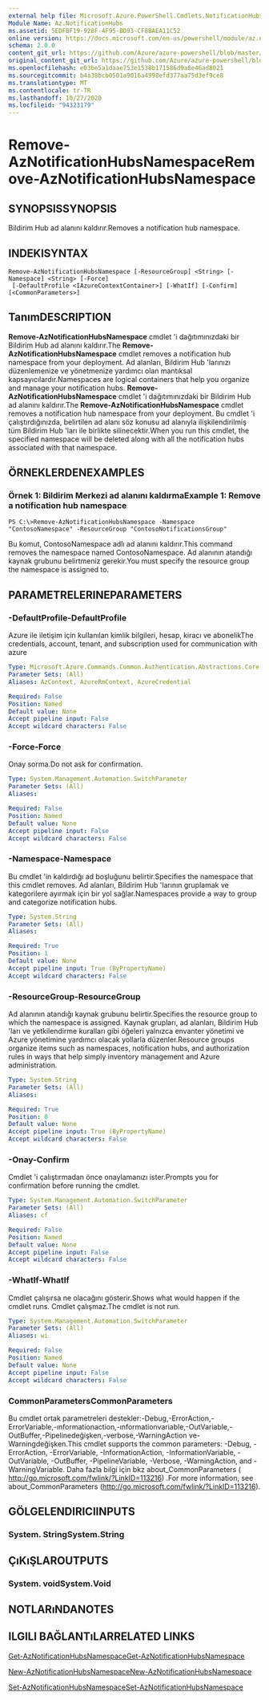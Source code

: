 ```yaml
---
external help file: Microsoft.Azure.PowerShell.Cmdlets.NotificationHubs.dll-Help.xml
Module Name: Az.NotificationHubs
ms.assetid: 5EDFBF19-928F-4F95-BD93-CF8BAEA11C52
online version: https://docs.microsoft.com/en-us/powershell/module/az.notificationhubs/remove-aznotificationhubsnamespace
schema: 2.0.0
content_git_url: https://github.com/Azure/azure-powershell/blob/master/src/NotificationHubs/NotificationHubs/help/Remove-AzNotificationHubsNamespace.md
original_content_git_url: https://github.com/Azure/azure-powershell/blob/master/src/NotificationHubs/NotificationHubs/help/Remove-AzNotificationHubsNamespace.md
ms.openlocfilehash: e03be5a1daae753e1538b171586d9a8e46ad8021
ms.sourcegitcommit: b4a38bcb0501a9016a4998efd377aa75d3ef9ce8
ms.translationtype: MT
ms.contentlocale: tr-TR
ms.lasthandoff: 10/27/2020
ms.locfileid: "94323179"
---
```

# <span data-ttu-id="64586-101">Remove-AzNotificationHubsNamespace</span><span class="sxs-lookup"><span data-stu-id="64586-101">Remove-AzNotificationHubsNamespace</span></span>

## <span data-ttu-id="64586-102">SYNOPSIS</span><span class="sxs-lookup"><span data-stu-id="64586-102">SYNOPSIS</span></span>
<span data-ttu-id="64586-103">Bildirim Hub ad alanını kaldırır.</span><span class="sxs-lookup"><span data-stu-id="64586-103">Removes a notification hub namespace.</span></span>

## <span data-ttu-id="64586-104">INDEKI</span><span class="sxs-lookup"><span data-stu-id="64586-104">SYNTAX</span></span>

```
Remove-AzNotificationHubsNamespace [-ResourceGroup] <String> [-Namespace] <String> [-Force]
 [-DefaultProfile <IAzureContextContainer>] [-WhatIf] [-Confirm] [<CommonParameters>]
```

## <span data-ttu-id="64586-105">Tanım</span><span class="sxs-lookup"><span data-stu-id="64586-105">DESCRIPTION</span></span>
<span data-ttu-id="64586-106">**Remove-AzNotificationHubsNamespace** cmdlet 'i dağıtımınızdaki bir Bildirim Hub ad alanını kaldırır.</span><span class="sxs-lookup"><span data-stu-id="64586-106">The **Remove-AzNotificationHubsNamespace** cmdlet removes a notification hub namespace from your deployment.</span></span>
<span data-ttu-id="64586-107">Ad alanları, Bildirim Hub 'larınızı düzenlemenize ve yönetmenize yardımcı olan mantıksal kapsayıcılardır.</span><span class="sxs-lookup"><span data-stu-id="64586-107">Namespaces are logical containers that help you organize and manage your notification hubs.</span></span>
<span data-ttu-id="64586-108">**Remove-AzNotificationHubsNamespace** cmdlet 'i dağıtımınızdaki bir Bildirim Hub ad alanını kaldırır.</span><span class="sxs-lookup"><span data-stu-id="64586-108">The **Remove-AzNotificationHubsNamespace** cmdlet removes a notification hub namespace from your deployment.</span></span>
<span data-ttu-id="64586-109">Bu cmdlet 'i çalıştırdığınızda, belirtilen ad alanı söz konusu ad alanıyla ilişkilendirilmiş tüm Bildirim Hub 'ları ile birlikte silinecektir.</span><span class="sxs-lookup"><span data-stu-id="64586-109">When you run this cmdlet, the specified namespace will be deleted along with all the notification hubs associated with that namespace.</span></span>

## <span data-ttu-id="64586-110">ÖRNEKLERDEN</span><span class="sxs-lookup"><span data-stu-id="64586-110">EXAMPLES</span></span>

### <span data-ttu-id="64586-111">Örnek 1: Bildirim Merkezi ad alanını kaldırma</span><span class="sxs-lookup"><span data-stu-id="64586-111">Example 1: Remove a notification hub namespace</span></span>
```
PS C:\>Remove-AzNotificationHubsNamespace -Namespace "ContosoNamespace" -ResourceGroup "ContosoNotificationsGroup"
```

<span data-ttu-id="64586-112">Bu komut, ContosoNamespace adlı ad alanını kaldırır.</span><span class="sxs-lookup"><span data-stu-id="64586-112">This command removes the namespace named ContosoNamespace.</span></span>
<span data-ttu-id="64586-113">Ad alanının atandığı kaynak grubunu belirtmeniz gerekir.</span><span class="sxs-lookup"><span data-stu-id="64586-113">You must specify the resource group the namespace is assigned to.</span></span>

## <span data-ttu-id="64586-114">PARAMETRELERINE</span><span class="sxs-lookup"><span data-stu-id="64586-114">PARAMETERS</span></span>

### <span data-ttu-id="64586-115">-DefaultProfile</span><span class="sxs-lookup"><span data-stu-id="64586-115">-DefaultProfile</span></span>
<span data-ttu-id="64586-116">Azure ile iletişim için kullanılan kimlik bilgileri, hesap, kiracı ve abonelik</span><span class="sxs-lookup"><span data-stu-id="64586-116">The credentials, account, tenant, and subscription used for communication with azure</span></span>

```yaml
Type: Microsoft.Azure.Commands.Common.Authentication.Abstractions.Core.IAzureContextContainer
Parameter Sets: (All)
Aliases: AzContext, AzureRmContext, AzureCredential

Required: False
Position: Named
Default value: None
Accept pipeline input: False
Accept wildcard characters: False
```

### <span data-ttu-id="64586-117">-Force</span><span class="sxs-lookup"><span data-stu-id="64586-117">-Force</span></span>
<span data-ttu-id="64586-118">Onay sorma.</span><span class="sxs-lookup"><span data-stu-id="64586-118">Do not ask for confirmation.</span></span>

```yaml
Type: System.Management.Automation.SwitchParameter
Parameter Sets: (All)
Aliases:

Required: False
Position: Named
Default value: None
Accept pipeline input: False
Accept wildcard characters: False
```

### <span data-ttu-id="64586-119">-Namespace</span><span class="sxs-lookup"><span data-stu-id="64586-119">-Namespace</span></span>
<span data-ttu-id="64586-120">Bu cmdlet 'in kaldırdığı ad boşluğunu belirtir.</span><span class="sxs-lookup"><span data-stu-id="64586-120">Specifies the namespace that this cmdlet removes.</span></span>
<span data-ttu-id="64586-121">Ad alanları, Bildirim Hub 'larının gruplamak ve kategorilere ayırmak için bir yol sağlar.</span><span class="sxs-lookup"><span data-stu-id="64586-121">Namespaces provide a way to group and categorize notification hubs.</span></span>

```yaml
Type: System.String
Parameter Sets: (All)
Aliases:

Required: True
Position: 1
Default value: None
Accept pipeline input: True (ByPropertyName)
Accept wildcard characters: False
```

### <span data-ttu-id="64586-122">-ResourceGroup</span><span class="sxs-lookup"><span data-stu-id="64586-122">-ResourceGroup</span></span>
<span data-ttu-id="64586-123">Ad alanının atandığı kaynak grubunu belirtir.</span><span class="sxs-lookup"><span data-stu-id="64586-123">Specifies the resource group to which the namespace is assigned.</span></span>
<span data-ttu-id="64586-124">Kaynak grupları, ad alanları, Bildirim Hub 'ları ve yetkilendirme kuralları gibi öğeleri yalnızca envanter yönetimi ve Azure yönetimine yardımcı olacak yollarla düzenler.</span><span class="sxs-lookup"><span data-stu-id="64586-124">Resource groups organize items such as namespaces, notification hubs, and authorization rules in ways that help simply inventory management and Azure administration.</span></span>

```yaml
Type: System.String
Parameter Sets: (All)
Aliases:

Required: True
Position: 0
Default value: None
Accept pipeline input: True (ByPropertyName)
Accept wildcard characters: False
```

### <span data-ttu-id="64586-125">-Onay</span><span class="sxs-lookup"><span data-stu-id="64586-125">-Confirm</span></span>
<span data-ttu-id="64586-126">Cmdlet 'i çalıştırmadan önce onaylamanızı ister.</span><span class="sxs-lookup"><span data-stu-id="64586-126">Prompts you for confirmation before running the cmdlet.</span></span>

```yaml
Type: System.Management.Automation.SwitchParameter
Parameter Sets: (All)
Aliases: cf

Required: False
Position: Named
Default value: None
Accept pipeline input: False
Accept wildcard characters: False
```

### <span data-ttu-id="64586-127">-WhatIf</span><span class="sxs-lookup"><span data-stu-id="64586-127">-WhatIf</span></span>
<span data-ttu-id="64586-128">Cmdlet çalışırsa ne olacağını gösterir.</span><span class="sxs-lookup"><span data-stu-id="64586-128">Shows what would happen if the cmdlet runs.</span></span> <span data-ttu-id="64586-129">Cmdlet çalışmaz.</span><span class="sxs-lookup"><span data-stu-id="64586-129">The cmdlet is not run.</span></span>

```yaml
Type: System.Management.Automation.SwitchParameter
Parameter Sets: (All)
Aliases: wi

Required: False
Position: Named
Default value: None
Accept pipeline input: False
Accept wildcard characters: False
```

### <span data-ttu-id="64586-130">CommonParameters</span><span class="sxs-lookup"><span data-stu-id="64586-130">CommonParameters</span></span>
<span data-ttu-id="64586-131">Bu cmdlet ortak parametreleri destekler:-Debug,-ErrorAction,-ErrorVariable,-ınformationaction,-ınformationvariable,-OutVariable,-OutBuffer,-Pipelinedeğişken,-verbose,-WarningAction ve-Warningdeğişken.</span><span class="sxs-lookup"><span data-stu-id="64586-131">This cmdlet supports the common parameters: -Debug, -ErrorAction, -ErrorVariable, -InformationAction, -InformationVariable, -OutVariable, -OutBuffer, -PipelineVariable, -Verbose, -WarningAction, and -WarningVariable.</span></span> <span data-ttu-id="64586-132">Daha fazla bilgi için bkz about_CommonParameters ( http://go.microsoft.com/fwlink/?LinkID=113216) .</span><span class="sxs-lookup"><span data-stu-id="64586-132">For more information, see about_CommonParameters (http://go.microsoft.com/fwlink/?LinkID=113216).</span></span>

## <span data-ttu-id="64586-133">GÖLGELENDIRICI</span><span class="sxs-lookup"><span data-stu-id="64586-133">INPUTS</span></span>

### <span data-ttu-id="64586-134">System. String</span><span class="sxs-lookup"><span data-stu-id="64586-134">System.String</span></span>

## <span data-ttu-id="64586-135">ÇıKıŞLAR</span><span class="sxs-lookup"><span data-stu-id="64586-135">OUTPUTS</span></span>

### <span data-ttu-id="64586-136">System. void</span><span class="sxs-lookup"><span data-stu-id="64586-136">System.Void</span></span>

## <span data-ttu-id="64586-137">NOTLARıNDA</span><span class="sxs-lookup"><span data-stu-id="64586-137">NOTES</span></span>

## <span data-ttu-id="64586-138">ILGILI BAĞLANTıLAR</span><span class="sxs-lookup"><span data-stu-id="64586-138">RELATED LINKS</span></span>

[<span data-ttu-id="64586-139">Get-AzNotificationHubsNamespace</span><span class="sxs-lookup"><span data-stu-id="64586-139">Get-AzNotificationHubsNamespace</span></span>](./Get-AzNotificationHubsNamespace.md)

[<span data-ttu-id="64586-140">New-AzNotificationHubsNamespace</span><span class="sxs-lookup"><span data-stu-id="64586-140">New-AzNotificationHubsNamespace</span></span>](./New-AzNotificationHubsNamespace.md)

[<span data-ttu-id="64586-141">Set-AzNotificationHubsNamespace</span><span class="sxs-lookup"><span data-stu-id="64586-141">Set-AzNotificationHubsNamespace</span></span>](./Set-AzNotificationHubsNamespace.md)


